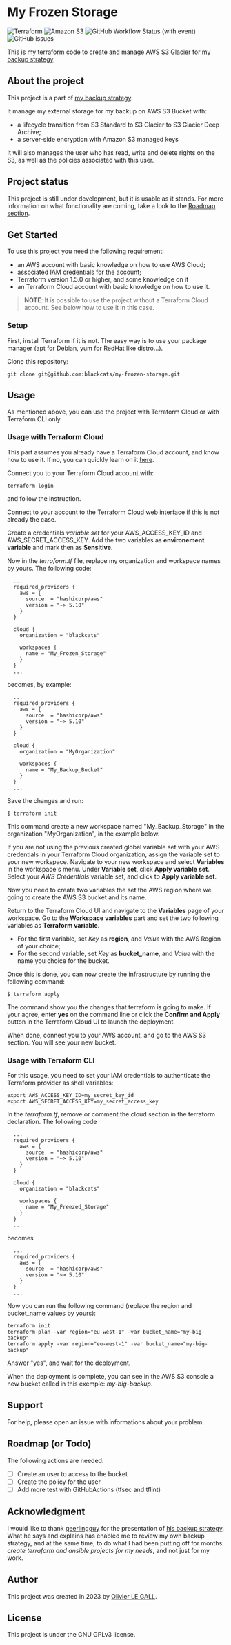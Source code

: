 # My Frozen Storage

<!-- put some badge here -->
![Terraform](https://img.shields.io/badge/Terraform-v1.5.0-%237B42BC?logo=terraform)
![Amazon S3](https://img.shields.io/badge/Amazon-S3-%23569A31?logo=amazons3)
![GitHub Workflow Status (with event)](https://img.shields.io/github/actions/workflow/status/blackcats/my-frozen-storage/terraform.yml?logo=GitHub)
![GitHub issues](https://img.shields.io/github/issues/blackcats/my-frozen-storage?logo=GitHub)
<!-- Put open pullrequest -->

This is my terraform code to create and manage AWS S3 Glacier for [my backup
strategy](https://github.com/blackcats/my-backup-strategy).

<!-- Optional: put a table of content -->

## About the project
This project is a part of [my backup strategy](https://github.com/blackcats/my-backup-strategy).

It manage my external storage for my backup on AWS S3 Bucket with:
- a lifecycle transition from S3 Standard to S3 Glacier to S3 Glacier Deep Archive;
- a server-side encryption with Amazon S3 managed keys

It will also manages the user who has read, write and delete rights on the S3, 
as well as the policies associated with this user.

## Project status
This project is still under development, but it is usable as it stands. For more 
information on what fonctionality are coming, take a look to the [Roadmap 
section](#Roadmap).

## Get Started
To use this project you need the following requirement:
- an AWS account with basic knowledge on how to use AWS Cloud;
- associated IAM credentials for the account;
- Terraform version 1.5.0 or higher, and some knowledge on it
- an Terraform Cloud account with basic knowledge on how to use it. 

> **NOTE**: 
> It is possible to use the project without a Terraform Cloud account. See 
> below how to use it in this case.

### Setup
First, install Terraform if it is not. The easy way is to use your package
manager (apt for Debian, yum for RedHat like distro...).

Clone this repository:
```
git clone git@github.com:blackcats/my-frozen-storage.git
```

## Usage
As mentioned above, you can use the project with Terraform Cloud or with 
Terraform CLI only.

### Usage with Terraform Cloud
<!-- screenshots ?? -->
This part assumes you already have a Terraform Cloud account, and know how to 
use it. If no, you can quickly learn on it 
[here](https://developer.hashicorp.com/terraform/tutorials/cloud-get-started/cloud-sign-up).

Connect you to your Terraform Cloud account with:
```
terraform login
```
and follow the instruction.

Connect to your account to the Terraform Cloud web interface if this is not 
already the case.

Create a credentials _variable set_ for your AWS_ACCESS_KEY_ID and AWS_SECRET_ACCESS_KEY.
Add the two variables as **environement variable** and mark then as **Sensitive**.

Now in the _terraform.tf_ file, replace my organization and workspace
names by yours. The following code:
```
  ...
  required_providers {
    aws = {
      source  = "hashicorp/aws"
      version = "~> 5.10"
    }
  }

  cloud {
    organization = "blackcats"

    workspaces {
      name = "My_Frozen_Storage"
    }
  }
  ...
```
becomes, by example:
```
  ...
  required_providers {
    aws = {
      source  = "hashicorp/aws"
      version = "~> 5.10"
    }
  }

  cloud {
    organization = "MyOrganization"

    workspaces {
      name = "My_Backup_Bucket"
    }
  }
  ...
```
Save the changes and run:
```
$ terraform init
```
This command create a new workspace named "My_Backup_Storage" in the 
organization "MyOrganization", in the example below.

If you are not using the previous created global variable set with your 
AWS credentials in your Terraform Cloud organization, assign the variable 
set to your new workspace. Navigate to your new workspace and select 
**Variables** in the workspace's menu. Under **Variable set**, 
click **Apply variable set**.
Select your _AWS Credentials_ variable set, and click to **Apply variable set**.

Now you need to create two variables the set the AWS region where we going to 
create the AWS S3 bucket and its name.

Return to the Terraform Cloud UI and navigate to the **Variables** page of your 
workspace. Go to the **Workspace variables** part and set the two following 
variables as **Terraform variable**. 
- For the first variable, set _Key_ as **region**, and _Value_ with the AWS 
Region of your choice;
- For the second variable, set _Key_ as **bucket_name**, and _Value_ with
the name you choice for the bucket.

Once this is done, you can now create the infrastructure by running the 
following command:
```
$ terraform apply
```
The command show you the changes that terraform is going to make. If your 
agree, enter **yes** on the command line or click the **Confirm and Apply**
button in the Terraform Cloud UI to launch the deployment.

When done, connect you to your AWS account, and go to the AWS S3 section.
You will see your new bucket.

### Usage with Terraform CLI
For this usage, you need to set your IAM credentials to authenticate the 
Terraform provider as shell variables:
```
export AWS_ACCESS_KEY_ID=my_secret_key_id
export AWS_SECRET_ACCESS_KEY=my_secret_access_key
```

In the _terraform.tf_, remove or comment the cloud section in the terraform 
declaration. The following code
```
  ...
  required_providers {
    aws = {
      source  = "hashicorp/aws"
      version = "~> 5.10"
    }
  }

  cloud {
    organization = "blackcats"

    workspaces {
      name = "My_Freezed_Storage"
    }
  }
  ...
```
becomes
```
  ...
  required_providers {
    aws = {
      source  = "hashicorp/aws"
      version = "~> 5.10"
    }
  }
  ...
```
Now you can run the following command (replace the region and 
bucket_name values by yours):
```
terraform init
terraform plan -var region="eu-west-1" -var bucket_name="my-big-backup"
terraform apply -var region="eu-west-1" -var bucket_name="my-big-backup"
```
Answer "yes", and wait for the deployment.

When the deployment is complete, you can see in the AWS S3 console a new 
bucket called in this exemple: _my-big-backup_.

## Support
<!-- Tell people where they can go to for help. It can be any combination -->
<!-- of an issue tracker, a chat room, an email address, etc... -->
For help, please open an issue with informations about your problem.

## Roadmap (or Todo)
<!-- Ideas for futur evolution or missing features -->
The following actions are needed:
- [ ] Create an user to access to the bucket
- [ ] Create the policy for the user
- [ ] Add more test with GitHubActions (tfsec and tflint)

<!-- ## Contributing -->
<!-- How to contribute to the project, Issue, pullrequest... -->
<!-- Necessaire -->
<!-- **TODO**  -->

## Acknowledgment
I would like to thank [geerlingguy](https://github.com/geerlingguy/) for the 
presentation of [his backup strategy](https://github.com/geerlingguy/my-backup-plan). 
What he says and explains has enabled me to review my own backup strategy, 
and at the same time, to do what I had been putting off for months: _create 
terraform and ansible projects for my needs_, and not just for my work.

## Author
This project was created in 2023 by [Olivier LE GALL](lgo@black-cats.org).

## License
This project is under the GNU GPLv3 license. <!-- ![License](https://img.shields.io/badge/Licence-GNU_GPLv3-%23A42E2B). -->
